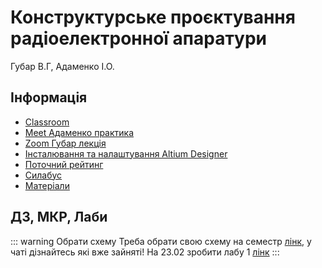 # Конструктурське проєктування радіоелектронної апаратури
Губар В.Г, Адаменко І.О.

## Інформація
* [Classroom](https://classroom.google.com/c/NTg4MzM4ODM3OTM3)
* [Meet Адаменко практика](https://meet.google.com/fxq-eeqs-xob)
* [Zoom Губар лекція](https://us02web.zoom.us/j/5551893007?pwd=RkpjT2tndUpnU25ldXRTZUNjaHlUdz09)
* [Інсталювання та налаштування Altium Designer](https://classroom.google.com/c/NTg4MzM4ODM3OTM3/a/NTg4MzQwOTU2ODQ2/details)
* [Поточний рейтинг](https://1drv.ms/x/s!AnsBG48pXHjRg9ZFti_4LSfnKV4DFA)
* [Силабус](https://1drv.ms/b/s!AnsBG48pXHjRg9J6xLYm2EoNryFpdw?e=M6RTm0)
* [Матеріали](https://1drv.ms/u/s!AnsBG48pXHjRnjkTnYtSqo_QRSug?e=YLWZeW)

## ДЗ, МКР, Лаби
::: warning Обрати схему
Треба обрати свою схему на семестр [лінк](https://classroom.google.com/c/NTg4MzM4ODM3OTM3/a/NTg4MzQwOTU2ODU2/details), у чаті дізнайтесь які вже зайняті!
На 23.02 зробити лабу 1 [лінк](https://classroom.google.com/c/NTg4MzM4ODM3OTM3/a/NTg4MzQwOTU2ODQ3/details)
:::